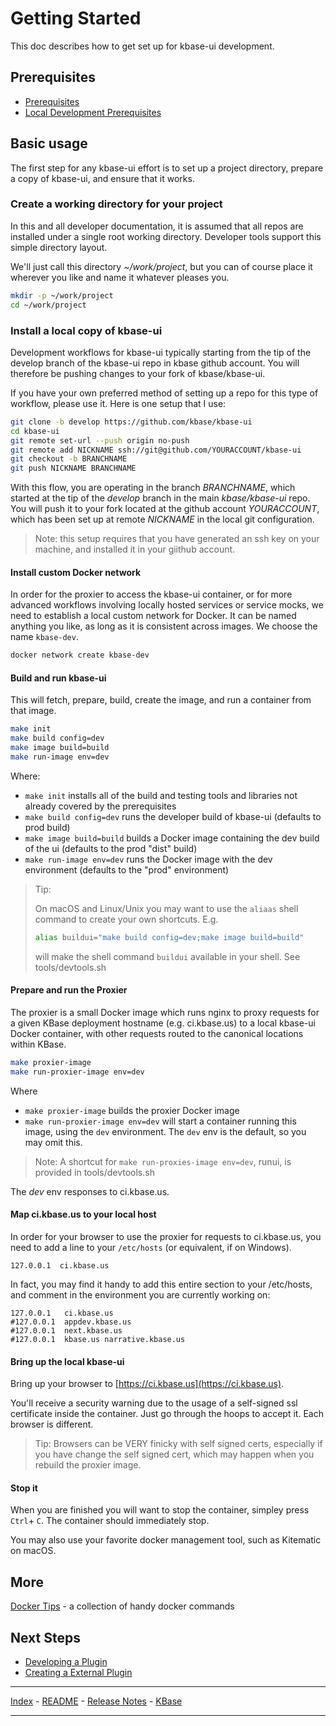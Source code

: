 # Getting Started

This doc describes how to get set up for kbase-ui development.

## Prerequisites

- [Prerequisites](../getting-started/prerequisites.md)
- [Local Development Prerequisites](../getting-started/local-dev-prerequisites.md)

## Basic usage

The first step for any kbase-ui effort is to set up a project directory, prepare a copy of kbase-ui, and ensure that it works.

### Create a working directory for your project

In this and all developer documentation, it is assumed that all repos are installed under a single root working directory. Developer tools support this simple directory layout.

We'll just call this directory *~/work/project*, but you can of course place it wherever you like and name it whatever pleases you.

```bash
mkdir -p ~/work/project
cd ~/work/project
```

### Install a local copy of kbase-ui

Development workflows for kbase-ui typically starting from the tip of the develop branch of the kbase-ui repo in kbase github account. You will therefore be pushing changes to your fork of kbase/kbase-ui.

If you have your own preferred method of setting up a repo for this type of workflow, please use it. Here is one setup that I use:

```bash
git clone -b develop https://github.com/kbase/kbase-ui
cd kbase-ui
git remote set-url --push origin no-push
git remote add NICKNAME ssh://git@github.com/YOURACCOUNT/kbase-ui
git checkout -b BRANCHNAME
git push NICKNAME BRANCHNAME
```

With this flow, you are operating in the branch *BRANCHNAME*, which started at the tip of the *develop* branch in the main *kbase/kbase-ui* repo. You will push it to your fork located at the github account *YOURACCOUNT*, which has been set up at remote *NICKNAME* in the local git configuration.

> Note: this setup requires that you have generated an ssh key on your machine, and installed it in your giithub account.

#### Install custom Docker network

In order for the proxier to access the kbase-ui container, or for more advanced workflows involving locally hosted services or service mocks, we need to establish a local custom network for Docker. It can be named anything you like, as long as it is consistent across images. We choose the name ```kbase-dev```.

```bash
docker network create kbase-dev
```

#### Build and run kbase-ui

This will fetch, prepare, build, create the image, and run a container from that image. 

```bash
make init
make build config=dev
make image build=build
make run-image env=dev
```

Where:

- ```make init``` installs all of the build and testing tools and libraries not already covered by the prerequisites
- ```make build config=dev``` runs the developer build of kbase-ui (defaults to prod build)
- ```make image build=build``` builds a Docker image containing the dev build of the ui (defaults to the prod "dist" build)
- `make run-image env=dev` runs the Docker image with the dev environment (defaults to the "prod" environment)

> Tip: 
>
> On macOS and Linux/Unix you may want to use the ```aliaas``` shell command to create your own shortcuts. E.g. 
>
>```bash
>alias buildui="make build config=dev;make image build=build"
>```
>
> will make the shell command ```buildui``` available in your shell. See tools/devtools.sh

#### Prepare and run the Proxier

The proxier is a small Docker image which runs nginx to proxy requests for a given KBase deployment hostname (e.g. ci.kbase.us) to a local kbase-ui Docker container, with other requests routed to the canonical locations within KBase. 

```bash
make proxier-image
make run-proxier-image env=dev
```

Where

- `make proxier-image` builds the proxier Docker image
- `make run-proxier-image env=dev` will start a container running this image, using the `dev` environment. The `dev` env is the default, so you may omit this.

> Note: A shortcut for `make run-proxies-image env=dev`, runui, is provided in tools/devtools.sh

The *dev* env responses to ci.kbase.us.

#### Map ci.kbase.us to your local host

In order for your browser to use the proxier for requests to ci.kbase.us, you need to add a line to your `/etc/hosts` (or equivalent, if on Windows). 

```hosts
127.0.0.1  ci.kbase.us
```

In fact, you may find it handy to add this entire section to your /etc/hosts, and comment in the environment you are currently working on:

```
127.0.0.1	ci.kbase.us
#127.0.0.1	appdev.kbase.us
#127.0.0.1	next.kbase.us
#127.0.0.1	kbase.us narrative.kbase.us
```

#### Bring up the local kbase-ui

Bring up your browser to [https://ci.kbase.us](https://ci.kbase.us).

You'll receive a security warning due to the usage of a self-signed ssl certificate inside the container. Just go through the hoops to accept it. Each browser is different.

> Tip: Browsers can be VERY finicky with self signed certs, especially if you have change the self signed cert, which may happen when you rebuild the proxier image.

#### Stop it

When you are finished you will want to stop the container, simpley press `Ctrl`+ `C`. The container should immediately stop. 

You may also use your favorite docker management tool, such as Kitematic on macOS.

## More

[Docker Tips](docker-tips.md) - a collection of handy docker commands

## Next Steps

- [Developing a Plugin](developing-a-plugin.md)
- [Creating a External Plugin](creating-a-new-plugin.md)


---

[Index](../index.md) - [README](../README.md) - [Release Notes](../../release-notes/index.md) - [KBase](http://kbase.us)

---